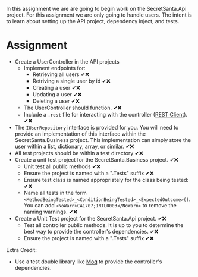 In this assignment we are are going to begin work on the SecretSanta.Api project.
For this assignment we are only going to handle users. The intent is to learn about setting up the API project, dependency inject, and tests.

# Assignment
- Create a UserController in the API projects
  - Implement endpoints for:
    - Retrieving all users ✔❌
    - Retriving a single user by id ✔❌
    - Creating a user ✔❌
    - Updating a user ✔❌
    - Deleting a user ✔❌
  - The UserController should function. ✔❌
  - Include a `.rest` file for interacting with the controller ([REST Client](https://marketplace.visualstudio.com/items?itemName=humao.rest-client)). ✔❌
- The `IUserRepository` interface is provided for you. You will need to provide an implementation of this interface within the SecretSanta.Business project. This implementation can simply store the user within a list, dictionary, array, or similar. ✔❌
- All test projects should be within a test directory ✔❌
- Create a unit test project for the SecretSanta.Business project. ✔❌
  - Unit test all public methods ✔❌
  - Ensure the project is named with a ".Tests" suffix ✔❌
  - Ensure test class is named appropriately for the class being tested: ✔❌
  - Name all tests in the form `<MethodBeingTested>_<ConditionBeingTested>_<ExpectedOutcome>()`. You can add  `<NoWarn>CA1707;INTL0003</NoWarn>` to remove the naming warnings. ✔❌
- Create a Unit Test project for the SecretSanta.Api project. ✔❌
  - Test all controller public methods. It is up to you to determine the best way to provide the controller's dependencies. ✔❌
  - Ensure the project is named with a ".Tests" suffix ✔❌

Extra Credit:
- Use a test double library like [Moq](https://www.nuget.org/packages/Moq) to provide the controller's dependencies.